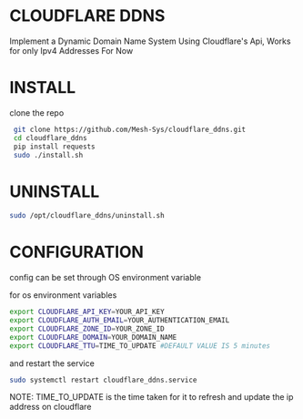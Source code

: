 # CLOUDFLARE DDNS
Implement a Dynamic Domain Name System Using Cloudflare's Api, Works for only Ipv4 Addresses For Now

# INSTALL
  clone the repo

   ```bash
    git clone https://github.com/Mesh-Sys/cloudflare_ddns.git
    cd cloudflare_ddns
    pip install requests
    sudo ./install.sh
   ```

# UNINSTALL
  ```bash
  sudo /opt/cloudflare_ddns/uninstall.sh
  ```

# CONFIGURATION
  config can be set through OS environment variable

  for os environment variables
  ```bash
  export CLOUDFLARE_API_KEY=YOUR_API_KEY
  export CLOUDFLARE_AUTH_EMAIL=YOUR_AUTHENTICATION_EMAIL
  export CLOUDFLARE_ZONE_ID=YOUR_ZONE_ID
  export CLOUDFLARE_DOMAIN=YOUR_DOMAIN_NAME
  export CLOUDFLARE_TTU=TIME_TO_UPDATE #DEFAULT VALUE IS 5 minutes
  ```
  and restart the service
  ```bash
  sudo systemctl restart cloudflare_ddns.service
  ```
  NOTE: TIME_TO_UPDATE is the time taken for it to refresh and update the ip address on cloudflare